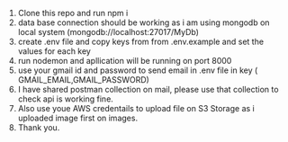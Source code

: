 1. Clone this repo and run npm i 
2. data base connection should be working as i am using mongodb on local system (mongodb://localhost:27017/MyDb)
3. create .env file and copy keys from from .env.example and set the values for each key
4. run nodemon and apllication will be running on port 8000
5. use your gmail id and password to send email in .env file in key ( GMAIL_EMAIL,GMAIL_PASSWORD)
6. I have shared postman collection on mail, please use that collection to check api is working fine.
7. Also use youe AWS credentails to upload file on S3 Storage as i uploaded image first on images.
8. Thank you.
